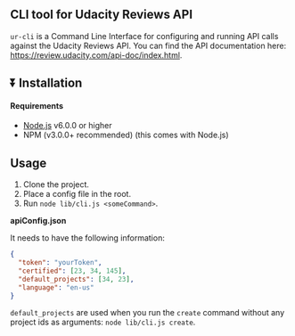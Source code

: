 ## CLI tool for Udacity Reviews API

`ur-cli` is a Command Line Interface for configuring and running API calls against the Udacity Reviews API. You can find the API documentation here: https://review.udacity.com/api-doc/index.html.

## :arrow_double_down: Installation

#### Requirements
- [Node.js](https://nodejs.org/en/download/) v6.0.0 or higher
- NPM (v3.0.0+ recommended) (this comes with Node.js)

## Usage

1. Clone the project.
2. Place a config file in the root.
3. Run `node lib/cli.js <someCommand>`.

**apiConfig.json**

It needs to have the following information:

```json
{
  "token": "yourToken",
  "certified": [23, 34, 145],
  "default_projects": [34, 23],
  "language": "en-us"
}
```

`default_projects` are used when you run the `create` command without any project ids as arguments: `node lib/cli.js create`.
